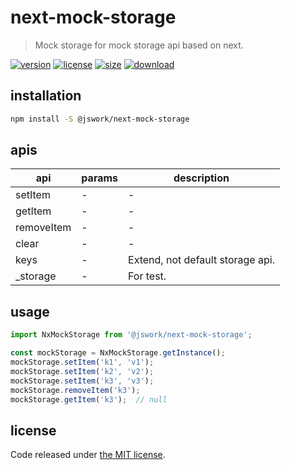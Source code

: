 # next-mock-storage
> Mock storage for mock storage api based on next.

[![version][version-image]][version-url]
[![license][license-image]][license-url]
[![size][size-image]][size-url]
[![download][download-image]][download-url]

## installation
```bash
npm install -S @jswork/next-mock-storage
```

## apis
| api        | params | description                      |
| ---------- | ------ | -------------------------------- |
| setItem    | -      | -                                |
| getItem    | -      | -                                |
| removeItem | -      | -                                |
| clear      | -      | -                                |
| keys       | -      | Extend, not default storage api. |
| _storage   | -      | For test.                        |

## usage
```js
import NxMockStorage from '@jswork/next-mock-storage';

const mockStorage = NxMockStorage.getInstance();
mockStorage.setItem('k1', 'v1');
mockStorage.setItem('k2', 'v2');
mockStorage.setItem('k3', 'v3');
mockStorage.removeItem('k3');
mockStorage.getItem('k3');  // null
```

## license
Code released under [the MIT license](https://github.com/afeiship/next-mock-storage/blob/master/LICENSE.txt).

[version-image]: https://img.shields.io/npm/v/@jswork/next-mock-storage
[version-url]: https://npmjs.org/package/@jswork/next-mock-storage

[license-image]: https://img.shields.io/npm/l/@jswork/next-mock-storage
[license-url]: https://github.com/afeiship/next-mock-storage/blob/master/LICENSE.txt

[size-image]: https://img.shields.io/bundlephobia/minzip/@jswork/next-mock-storage
[size-url]: https://github.com/afeiship/next-mock-storage/blob/master/dist/next-mock-storage.min.js

[download-image]: https://img.shields.io/npm/dm/@jswork/next-mock-storage
[download-url]: https://www.npmjs.com/package/@jswork/next-mock-storage
